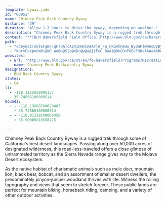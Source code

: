 ```yaml
---
template: byway.jade
id: "68952"
name: Chimney Peak Back Country Byway
distance: "39"
duration: "Allow 1-2 hours to drive the byway, depending on weather."
description: "Chimney Peak Back Country Byway is a rugged trek through some of California's best desert landscapes, passing over 50,000 acres of designated wilderness."
contact: "**[BLM Bakersfield Field Office](http://www.blm.gov/ca/bakersfield/index.html)**  \r\n661-391-6000, 661-391-6041 (fax)"
path: 
  - "cdeyEdz{oU}GFgW\\qF?qA]cAs@i@m@i@eAY}A_Fa_@kGmh@aUw_ByDaP{@mAqDyBy\\iPaBSm@D}G`AiBLkASw@a@qGyFsDmA}GmF}By@iBK_@RW\\OlAJn@f@p@h@JtA?p@d@~AbGU~Cm@jBy@tG_@v@qAnAMX?b@l@~AGlCRl@TVbDt@fCV|AI`A\\VX^pAXf@tBt@rA|ArBfADpBNfB^j@vCZhBYhC_Ax@Mh@DNR@`@K\\ULiAA_@FkHjCoAF_AEk@UgCeEgBqBi@OuCEs@j@cANyCpAs@Ky@_Ay@S{HfBUEu@aAoEuKqAyAsAeA[g@cB{HDcAr@sECa@K_@}@aAu@wA}AgD_@qAUaBOsDmAaFcAkBo@gHWo@a@e@qAY{BFo@`@yAhBm@Re@Q{@uAs@o@wD_Ao@_@o@aA}A{Go@s@gBkAg@y@UkAQ_CBsCKc@SKc@CcCp@q@EgDuBy@W[?aBj@_CDSL_AjBUFy@WaAsB_BmA{@aBs@yCS{CY}@KMiBKSSQeEGSi@q@iAMuCu@y@@i@Pk@`@w@HUIwB_BuARu@xAeAd@W?i@e@gAuBUyABqCi@[sBl@s@[_@e@e@yCc@_Bo@s@cBQuCBqCqA}B_@o@AaEXiHqAwD{ByAo@qGc@eCqAgFgBgAeBm@gBy@mD]Qy@?"
  - "kbryEvkpoUmBs@mG_Ao@e@S[e@eDc@w@a@[{FeC_BaAi@OkGOoPeEaFmDaAkAaAmBeBeAcEuAw@KuF?eG{BeB_BgDyAu@SiACmB\\_A@qFeCeCT}@Wy@g@_ByAsCmE}@}@oCaAy@J}CfBgAXk@rB]fHQx@g@z@uDpE[j@W~B_AzAs@Xo@KKK?m@~@yANa@HkB^uAOeEIe@Yg@i@_@yBcAe@?YIs@iAsA_AEYB_@h@u@Ng@ScC]eBeCcBc@KcAPUEOW?a@NkBOaA[wAOMo@Eg@WI{@RgAOqAo@eAoA{@g@k@i@_AqBkE]oBmBaBeAeCs@s@gBw@{BMWKOUB{@n@aA^eADyA[_BcAoCg@QaDBwAk@OY?c@L_@t@}A?mCRoArAgFnAaC?YSa@_@Q{@DaElAiD`@u@G]MgCwBUE_BMwCpAsCk@yAFOKQmAWy@yAsAoAgC_@[cKqBmAm@Wm@cEsHQy@@c@Nm@r@yBBk@WgA_@[aDiAoAu@eBSyAe@_@Wi@{@WQQAcBh@m@Be@EcBw@_@y@e@aBqD_C_B_CUeAByAGu@_@q@iH}EiFqCg@x@}BjBwCrEeBzA{FnJq@bBSnACjA[dAJXOdB?xA^nEBr@IjA_AfF}@`Ee@pA@rDUn@qAV]l@Ir@BbDMr@@zAq@`BE^H|AGf@e@p@Ed@D^Sr@uA`B_BxCs@lEe@xAi@fFYfAoA`DDdEe@v@Sh@Ox@IvBYjAeAtBCv@_@lAe@j@s@ZYXa@vC_@xAVnHOxCKj@mDfEWLa@?QIYSM?OHQRW\\e@b@_@`@WX[\\e@V]Lw@T_ATa@?UA]GSCI?GJEL?LDXFZHLZJRHTR@ZGh@MjAM`@Or@Gx@Kv@Gr@?LBHBHBFDF?VCL@N@F?PANKNOJQ\\ER@XDd@@^?NKROPSZMXCL?HPLJPX`@HZBb@Ap@C`@Ed@EVKb@AP?RBN@`AAzAD|AB`B?p@Oz@Ox@Iz@E`AUt@ORQVCNANA\\Az@Ct@?`@A^Ot@Mf@Mp@Gr@?NDTFPJXJZBV?PA\\EZAf@@\\F^J`@N\\FTBN?HGRAZBPNh@Vh@Vp@DZBTGr@Il@GXOj@KZK^KTCT@`@?\\EVAf@?PEJIZKVOh@K\\M`@KT[b@MPUNa@d@M\\]~AUxBItBO|AIpAUjAOv@S`AWl@Yr@OZQb@Ub@_@b@WZUXMXGREXQhAK`ASdAOn@Oz@Cr@@RDr@Bl@?x@M|@c@~CIPKNIFWLWPOTMNMRGPOx@Ij@GXSP[XSZQ^K\\MZMLUVM\\K\\Mh@MVWT]^_@`@[f@I\\EXGXGJW^UVMPMJKFGJMJMFOVKPQZGTIHIBMTSZGPGXAT@VEd@Ib@Qj@Mj@MVGP?NELa@t@Uf@S`@SRGFUh@Mj@MV[n@]~@Yz@]n@[|@U\\QXORYRWXSXSRKNa@tAi@nB_@hAWz@MTSXIJMb@Yv@Ux@_@z@M^W^U`@Qh@G\\AZ@h@Hl@Dt@?l@@p@B\\F`@Lv@J|@Bj@?dA@jA?z@Cf@Gn@GZEPITGPGHIJEHIZGNMVQZKNMb@Kv@Ix@Gv@AZ?z@AbA?r@@f@Df@@\\?TCLEREVELCBI@E?I?C@CD?HAFBNDNFPBJBP@j@E^C^IPKNOTCFM\\IJGLKRINMVMLONIHELG^GXSx@IZM`@ELQNYRWL_@VGDGDCDCHAJA^CZCLGNINEHSTIJSZCHENALBPBNDVD^@VBVDNLTJR@J?L?NGLIFMBIBIBEFAJ@XF^DTNd@H\\@RALCHI\\O\\KZAL?RFTDXBLBJDJLNLVLl@Bl@@h@?ZBP@LDLBNBh@@`@Ch@CZEPINILMJSLUNSPOLMH]NQFK@QBI@IFQNGJK`@GTIRGJOXELCHAH?P?XEZI`@Ol@On@Ih@Cb@E^GVIVAT?JBLBFBBH@FC@AFIP[^u@Vg@HOJKDEFABAD?@?D@B@BBBD?D?HANCVI`@CJAFAH?D@D@BB?@?@?@AB?@@?J?PCT@DDJDPDJ@J@JFRFPBRCf@?Z@P@PFPP`@Xd@PZHVDZB`@?R@\\BLLPVTNNRJVHRHJHTTNRJFH@FEDADAH@LCNEb@JZLTJ\\NJFXHRFXLf@Rh@JLBB@JHb@X^Rr@l@XTRL\\Tp@f@RJ^PRLJJFL@R?`@FVHVHFRRHZFd@?n@D`@Ej@F^Rp@Nf@Th@BT@ZErAOfBKr@CR?FFRJNTPv@XtAp@`@n@`Ab@j@j@l@nA`@tEe@z@HnAf@hA`@JfAG~BtDv@SnCeE`Am@pCg@n@q@R[hC_JvAmAJgBTY^QlDfBrA~@dBJv@Wt@o@Nk@HkAEe@Jg@`@e@f@FPVf@~@r@lCn@dA^XhBDxDj@|Dq@|AFhBjC`BXdAKh@QnAsAv@MjABd@Kf@]xCVf@XVt@?~Ab@rBxD~It@zBjDjHvJlC`H~DbJtEhJlBfJjH|BzBx@LvHP`Lr@fGrBxQ~GbBhAbCpA|J~DrALzKZdPvGlCt@hA[vAEdD_@|DSbAYt@c@|EaFr@kBhAaE^{G?yEe@iHTkBx@aClA}@VBRTNjAe@pADf@r@dAt@^l@jARr@j@r@hAt@~A[lAp@t@HZG|@sALk@~As@|@u@dAeCj@_AFYGk@UaA?c@Rg@z@yAbDsCjBmBTmAH_C?eAWmBBeAx@sCr@gAZ]TEVN`@t@ZJdAYnAq@nBiBx@c@jH?xAK|@[zA_ANm@YwFRoB?k@e@gBCa@nBkEBgAeAc@aDa@cEXoDW}@i@Y_Be@kA}@Q}@g@qBqAc@i@Aq@P_@rAa@rFwAhBA|BiAn@MrBPb@IhDgAXURc@D{@Uc@kBkA_BUy@Y_CwB_C_BmBy@Y_@?s@Ja@v@Kn@LTN~AKlBR`HpBxCTlCjD|Bz@xC^xQjLbB|@t@DhBo@|AW^sAT_@bB_@r@eAh@mB~@uGbAm@T_@H}AnAaEjIsC^DTVb@NnBa@rA@RS^_Bn@aAHyAK_@{AsA{@Yy@Eo@_@S_A?a@d@qBBeA]eA{Au@Iq@T{@n@qAl@sCh@s@h@QtAS|@m@Zq@Hy@^u@xAqCfCaE|@yB@w@Oc@GwAFg@^_AA_@QSmDkDuA[_CIYYMe@?[LqACUi@q@Ky@t@mDIyERg@XEPDrAhA|@Bd@sATKbAB\\INMDSMw@U[{@e@i@k@Sq@H[bBe@\\YCq@mAaAUk@DUXe@r@Sn@e@Ty@I_Do@gCK_A^eA^Sd@KbB@nAY\\Hx@lAf@RZKPSXsAd@aARcBh@sAHm@TaEUyCR_AdAsCJk@?m@UuAC_BP_@t@w@@[W_C|@sCKg@_@c@iAJ]E[YBy@t@gEEgASY[OcBGg@_@AQHm@hA_ANk@Ca@q@eBs@iC}@kBq@y@eAk@aBg@m@w@eAsCy@aGSm@iBkCESAq@|@yB^SnCO\\Qj@k@h@sAFuAY}BmAuEs@gAYeAp@_FFaACy@Y_ADyAU_A[e@}@s@Se@U_Ci@m@c@w@U}CCc@RmCa@gB@_@jAeBFk@iB{EDy@bAeFF}CAmBIi@_AgB"
websites: 
  - url: "http://www.blm.gov/ca/st/en/fo/bakersfield/Programs/Recreation_opportunities/chimneypeakbyway.html"
    name: Chimney Peak Backcountry Byway
designations: 
  - BLM Back Country Byway
states: 
  - CA
ll: 
  - -118.1125029996137
  - 35.74866100000514
bounds: 
  - - -118.13868700020487
    - 35.74866100000514
  - - -118.01319100006458
    - 35.90009818558275

---
```


Chimney Peak Back Country Byway is a rugged trek through some of California's best desert landscapes.  Passing along over 50,000 acres of designated wilderness, this road-less-traveled offers a close glimpse of untrammeled territory as the Sierra Nevada range gives way to the Mojave Desert ecosystem.

As the native habitat of charismatic animals such as mule deer, mountain lion, black bear, bobcat, and an assortment of smaller desert dwellers, the predominately pinyon-juniper woodland thrives with life.  Witness the rolling topography and views that seem to stretch forever.  These public lands are perfect for mountain biking, horseback riding, camping, and a variety of other outdoor activities.

